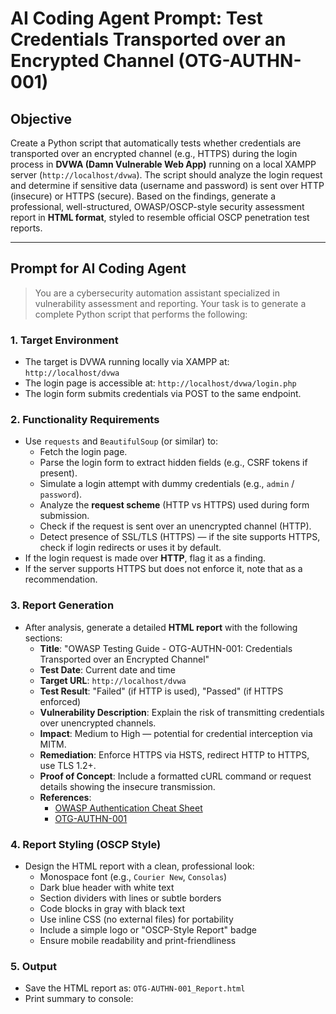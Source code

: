 # AI Coding Agent Prompt: Test Credentials Transported over an Encrypted Channel (OTG-AUTHN-001)

## Objective

Create a Python script that automatically tests whether credentials are transported over an encrypted channel (e.g., HTTPS) during the login process in **DVWA (Damn Vulnerable Web App)** running on a local XAMPP server (`http://localhost/dvwa`). The script should analyze the login request and determine if sensitive data (username and password) is sent over HTTP (insecure) or HTTPS (secure). Based on the findings, generate a professional, well-structured, OWASP/OSCP-style security assessment report in **HTML format**, styled to resemble official OSCP penetration test reports.

---

## Prompt for AI Coding Agent

> You are a cybersecurity automation assistant specialized in vulnerability assessment and reporting. Your task is to generate a complete Python script that performs the following:

### 1. **Target Environment**
- The target is DVWA running locally via XAMPP at: `http://localhost/dvwa`
- The login page is accessible at: `http://localhost/dvwa/login.php`
- The login form submits credentials via POST to the same endpoint.

### 2. **Functionality Requirements**
- Use `requests` and `BeautifulSoup` (or similar) to:
  - Fetch the login page.
  - Parse the login form to extract hidden fields (e.g., CSRF tokens if present).
  - Simulate a login attempt with dummy credentials (e.g., `admin` / `password`).
  - Analyze the **request scheme** (HTTP vs HTTPS) used during form submission.
  - Check if the request is sent over an unencrypted channel (HTTP).
  - Detect presence of SSL/TLS (HTTPS) — if the site supports HTTPS, check if login redirects or uses it by default.
- If the login request is made over **HTTP**, flag it as a finding.
- If the server supports HTTPS but does not enforce it, note that as a recommendation.

### 3. **Report Generation**
- After analysis, generate a detailed **HTML report** with the following sections:
  - **Title**: "OWASP Testing Guide - OTG-AUTHN-001: Credentials Transported over an Encrypted Channel"
  - **Test Date**: Current date and time
  - **Target URL**: `http://localhost/dvwa`
  - **Test Result**: "Failed" (if HTTP is used), "Passed" (if HTTPS enforced)
  - **Vulnerability Description**: Explain the risk of transmitting credentials over unencrypted channels.
  - **Impact**: Medium to High — potential for credential interception via MITM.
  - **Remediation**: Enforce HTTPS via HSTS, redirect HTTP to HTTPS, use TLS 1.2+.
  - **Proof of Concept**: Include a formatted cURL command or request details showing the insecure transmission.
  - **References**:
    - [OWASP Authentication Cheat Sheet](https://cheatsheetseries.owasp.org/cheatsheets/Authentication_Cheat_Sheet.html)
    - [OTG-AUTHN-001](https://owasp.org/www-project-web-security-testing-guide/latest/4-Web_Application_Security_Testing/05-Authentication_Testing/01-Testing_for_Credentials_Transported_over_an_Encrypted_Channel)

### 4. **Report Styling (OSCP Style)**
- Design the HTML report with a clean, professional look:
  - Monospace font (e.g., `Courier New`, `Consolas`)
  - Dark blue header with white text
  - Section dividers with lines or subtle borders
  - Code blocks in gray with black text
  - Use inline CSS (no external files) for portability
  - Include a simple logo or "OSCP-Style Report" badge
  - Ensure mobile readability and print-friendliness

### 5. **Output**
- Save the HTML report as: `OTG-AUTHN-001_Report.html`
- Print summary to console: